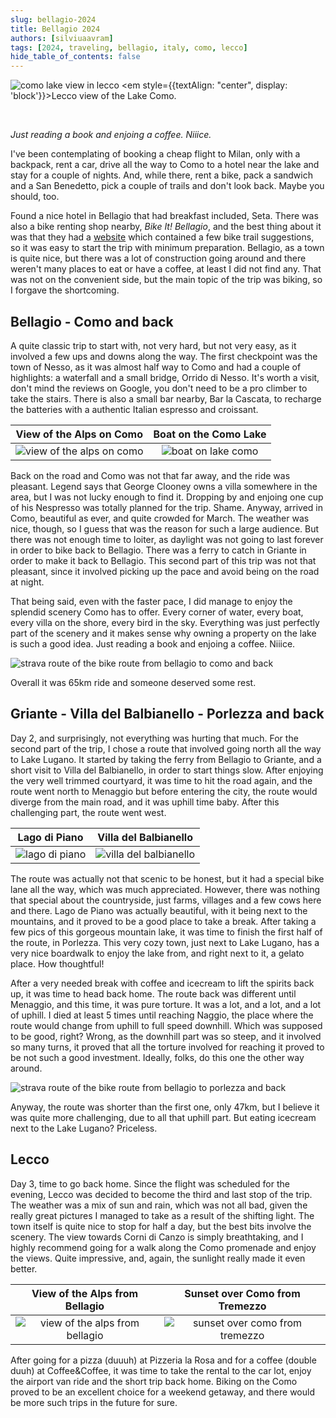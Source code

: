 ```yaml
---
slug: bellagio-2024
title: Bellagio 2024
authors: [silviuaavram]
tags: [2024, traveling, bellagio, italy, como, lecco]
hide_table_of_contents: false
---
```


![como lake view in lecco](./lecco-view.jpg) <em
style={{textAlign: "center", display: 'block'}}>Lecco view of the Lake
Como.</em>

<br />

_Just reading a book and enjoing a coffee. Niiice._

I've been contemplating of booking a cheap flight to Milan, only with a
backpack, rent a car, drive all the way to Como to a hotel near the lake and
stay for a couple of nights. And, while there, rent a bike, pack a sandwich and
a San Benedetto, pick a couple of trails and don't look back. Maybe you should,
too.

Found a nice hotel in Bellagio that had breakfast included, Seta. There was also
a bike renting shop nearby, _Bike It! Bellagio_, and the best thing about it was
that they had a [website](https://www.bikeitbellagio.com/) which contained a few
bike trail suggestions, so it was easy to start the trip with minimum
preparation. Bellagio, as a town is quite nice, but there was a lot of
construction going around and there weren't many places to eat or have a coffee,
at least I did not find any. That was not on the convenient side, but the main
topic of the trip was biking, so I forgave the shortcoming.

## Bellagio - Como and back

A quite classic trip to start with, not very hard, but not very easy, as it
involved a few ups and downs along the way. The first checkpoint was the town of
Nesso, as it was almost half way to Como and had a couple of highlights: a
waterfall and a small bridge, Orrido di Nesso. It's worth a visit, don't mind
the reviews on Google, you don't need to be a pro climber to take the stairs.
There is also a small bar nearby, Bar la Cascata, to recharge the batteries with
a authentic Italian espresso and croissant.

|             View of the Alps on Como              |          Boat on the Como Lake           |
| :-----------------------------------------------: | :--------------------------------------: |
| ![view of the alps on como](./como-alps-view.jpg) | ![boat on lake como](./boat-on-como.jpg) |

Back on the road and Como was not that far away, and the ride was pleasant.
Legend says that George Clooney owns a villa somewhere in the area, but I was
not lucky enough to find it. Dropping by and enjoing one cup of his Nespresso
was totally planned for the trip. Shame. Anyway, arrived in Como, beautiful as
ever, and quite crowded for March. The weather was nice, though, so I guess that
was the reason for such a large audience. But there was not enough time to
loiter, as daylight was not going to last forever in order to bike back to
Bellagio. There was a ferry to catch in Griante in order to make it back to
Bellagio. This second part of this trip was not that pleasant, since it involved
picking up the pace and avoid being on the road at night.

That being said, even with the faster pace, I did manage to enjoy the splendid
scenery Como has to offer. Every corner of water, every boat, every villa on the
shore, every bird in the sky. Everything was just perfectly part of the scenery
and it makes sense why owning a property on the lake is such a good idea. Just
reading a book and enjoing a coffee. Niiice.

![strava route of the bike route from bellagio to como and back](bellagio-como-strava-route.png)

Overall it was 65km ride and someone deserved some rest.

## Griante - Villa del Balbianello - Porlezza and back

Day 2, and surprisingly, not everything was hurting that much. For the second
part of the trip, I chose a route that involved going north all the way to Lake
Lugano. It started by taking the ferry from Bellagio to Griante, and a short
visit to Villa del Balbianello, in order to start things slow. After enjoying
the very well trimmed courtyard, it was time to hit the road again, and the
route went north to Menaggio but before entering the city, the route would
diverge from the main road, and it was uphill time baby. After this challenging
part, the route went west.

|             Lago di Piano             |                Villa del Balbianello                 |
| :-----------------------------------: | :--------------------------------------------------: |
| ![lago di piano](./lago-di-piano.jpg) | ![villa del balbianello](./villa-del-balbianello.jpg) |

The route was actually not that scenic to be honest, but it had a special bike
lane all the way, which was much appreciated. However, there was nothing that
special about the countryside, just farms, villages and a few cows here and
there. Lago de Piano was actually beautiful, with it being next to the
mountains, and it proved to be a good place to take a break. After taking a few
pics of this gorgeous mountain lake, it was time to finish the first half of the
route, in Porlezza. This very cozy town, just next to Lake Lugano, has a very
nice boardwalk to enjoy the lake from, and right next to it, a gelato place. How
thoughtful!

After a very needed break with coffee and icecream to lift the spirits back up,
it was time to head back home. The route back was different until Menaggio, and
this time, it was pure torture. It was a lot, and a lot, and a lot of uphill. I
died at least 5 times until reaching Naggio, the place where the route would
change from uphill to full speed downhill. Which was supposed to be good, right?
Wrong, as the downhill part was so steep, and it involved so many turns, it
proved that all the torture involved for reaching it proved to be not such a
good investment. Ideally, folks, do this one the other way around.

![strava route of the bike route from bellagio to porlezza and back](porlezza-strava-route.png)

Anyway, the route was shorter than the first one, only 47km, but I believe it
was quite more challenging, due to all that uphill part. But eating icecream
next to the Lake Lugano? Priceless.

## Lecco

Day 3, time to go back home. Since the flight was scheduled for the evening,
Lecco was decided to become the third and last stop of the trip. The weather was
a mix of sun and rain, which was not all bad, given the really great pictures I
managed to take as a result of the shifting light. The town itself is quite nice
to stop for half a day, but the best bits involve the scenery. The view towards
Corni di Canzo is simply breathtaking, and I highly recommend going for a walk
along the Como promenade and enjoy the views. Quite impressive, and, again, the
sunlight really made it even better.

|               View of the Alps from Bellagio                |               Sunset over Como from Tremezzo                |
| :---------------------------------------------------------: | :---------------------------------------------------------: |
| ![view of the alps from bellagio](./bellagio-alps-view.jpg) | ![sunset over como from tremezzo](./tremezzo-como-view.jpg) |

After going for a pizza (duuuh) at Pizzeria la Rosa and for a coffee (double
duuh) at Coffee&Coffee, it was time to take the rental to the car lot, enjoy the
airport van ride and the short trip back home. Biking on the Como proved to be
an excellent choice for a weekend getaway, and there would be more such trips in
the future for sure.
